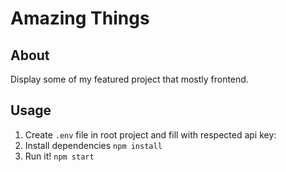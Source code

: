 # Amazing Things

## About

Display some of my featured project that mostly frontend.

## Usage

1. Create `.env` file in root project and fill with respected api key:
2. Install dependencies `npm install`
3. Run it! `npm start`
